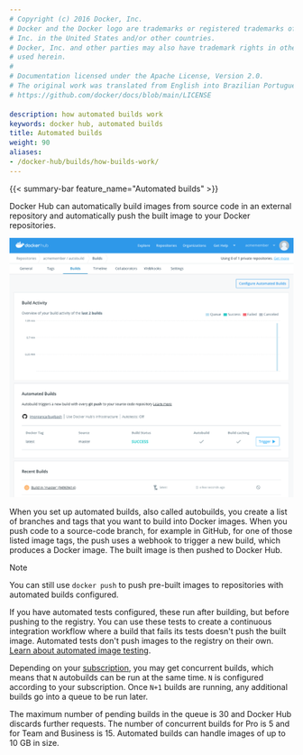 ```yaml
---
# Copyright (c) 2016 Docker, Inc.
# Docker and the Docker logo are trademarks or registered trademarks of Docker,
# Inc. in the United States and/or other countries.
# Docker, Inc. and other parties may also have trademark rights in other terms
# used herein.
#
# Documentation licensed under the Apache License, Version 2.0.
# The original work was translated from English into Brazilian Portuguese.
# https://github.com/docker/docs/blob/main/LICENSE

description: how automated builds work
keywords: docker hub, automated builds
title: Automated builds
weight: 90
aliases:
- /docker-hub/builds/how-builds-work/
---
```

{{< summary-bar feature_name="Automated builds" >}}

Docker Hub can automatically build images from source code in an external
repository and automatically push the built image to your Docker repositories.

![An automated build dashboard](images/index-dashboard.png)

When you set up automated builds, also called autobuilds, you create a list of
branches and tags that you want to build into Docker images. When you push code
to a source-code branch, for example in GitHub, for one of those listed image
tags, the push uses a webhook to trigger a new build, which produces a Docker
image. The built image is then pushed to Docker Hub.

> [!NOTE]
>
> You can still use `docker push` to push pre-built images to
repositories with automated builds configured.

If you have automated tests configured, these run after building, but before
pushing to the registry. You can use these tests to create a continuous
integration workflow where a build that fails its tests doesn't push the built
image. Automated tests don't push images to the registry on their own. [Learn about automated image testing](automated-testing.md).

Depending on your [subscription](https://www.docker.com/pricing),
you may get concurrent builds, which means that `N` autobuilds can be run at the
same time. `N` is configured according to your subscription. Once `N+1` builds
are running, any additional builds go into a queue to be run later.

The maximum number of pending builds in the queue is 30 and Docker Hub discards further
requests. The number of concurrent builds for Pro is 5 and
for Team and Business is 15.
Automated builds can handle images of up to 10 GB in size.
